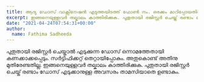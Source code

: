 ```yaml
---
title: ആദ്യ ഡോസ് വാക്സിനേഷൻ എടുത്തയിടത്ത് ഫോൺ നം. ഒരക്കം മാറിപ്പോയതിനാൽ partially vaccinated മെസ്സേജ് വരുന്നില്ല. എന്തു ചെയ്യാൻ സാധിക്കും?. പുതുതായി രജിസ്റ്റർ ചെയ്യാമോ? 
excerpt: ഇങ്ങനെയുള്ളവർ തല്കാലം കാത്തിരിക്കുക. പുതുതായി രജിസ്റ്റർ ചെയ്ത് രണ്ടാം ഡോസ് എടുക്കാനുള്ള അവസരം താമസിയാതെ ഉണ്ടാകും.
date: "2021-04-24T07:54:31+00:00"
author:
  name: Fathima Sadheeda
---
```

പുതുതായി രജിസ്റ്റർ ചെയ്താൽ എടുക്കുന്ന ഡോസ് ഒന്നാമത്തേതായി കണക്കാക്കപ്പെടും. സർട്ടിഫിക്കറ്റ് തെറ്റായിപ്പോകും. അതുകൊണ്ട് അതിനു മുതിരേണ്ടതില്ല. ഇങ്ങനെയുള്ളവർ തല്കാലം കാത്തിരിക്കുക. പുതുതായി രജിസ്റ്റർ ചെയ്ത് രണ്ടാം ഡോസ് എടുക്കാനുള്ള അവസരം താമസിയാതെ ഉണ്ടാകും.
